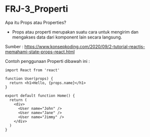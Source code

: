 # FRJ-3_Properti

Apa itu Props atau Properties?
- Props atau properti merupakan suatu cara untuk mengirim dan mengakses data dari komponent lain secara langsung. 

Sumber : https://www.konsepkoding.com/2020/09/2-tutorial-reactjs-memahami-state-props-react.html

Contoh penggunaan Properti dibawah ini : 

    import React from 'react'

    function User(props) {
      return <h1>Hello, {props.name}</h1>
    }

    export default function Home() {
      return (
        <div>
          <User name="John" />
          <User name="Jane" />
          <User name="Jimmy" />
        </div>
      )
    }
